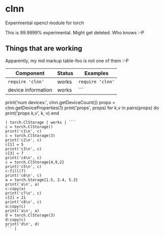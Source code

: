 # clnn
Experimental opencl module for torch

This is 99.9999% experimental.  Might get deleted.  Who knows :-P

## Things that are working

Apparently, my md markup table-foo is not one of them :-P

|  Component | Status | Examples |
|--|---|--|
| `require 'clnn'` | works | `require 'clnn'` |
| device information | works | ```
print('num devices:', clnn.getDeviceCount())
props = clnn.getDeviceProperties(1)
print('props', props)
for k,v in pairs(props) do
  print('props k,v', k, v)
end
``` |
| torch.ClStorage | works | ```
c = torch.ClStorage()
print('c1\n', c)
c = torch.ClStorage(3)
print('c2\n', c)
c[1] = 5
print('c3\n', c)
c[3] = 7
print('c4\n', c)
c = torch.ClStorage{4,9,2}
print('c5\n', c)
c:fill(7)
print('c6\n', c)
a = torch.Storage{1.5, 2.4, 5.3}
print('a\n', a)
c:copy(a)
print('c7\n', c)
c[2] = 21
print('c8\n', c)
a:copy(c)
print('a\n', a)
d = torch.ClStorage(3)
d:copy(c)
print('d\n', d)
``` |

